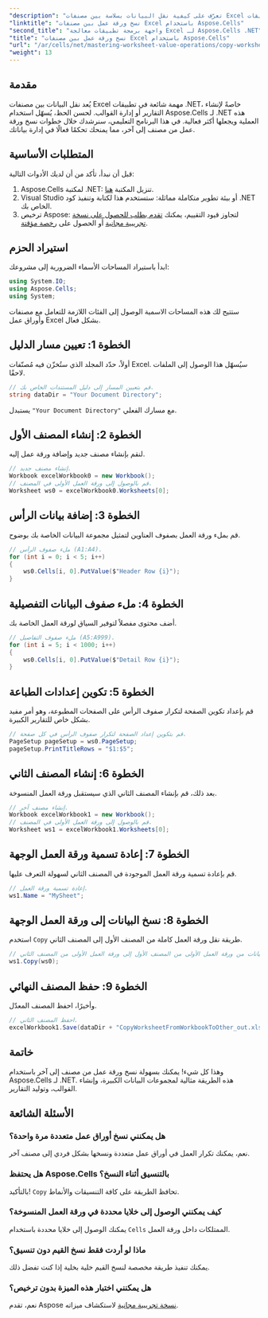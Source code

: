 ```yaml
---
"description": "تعرّف على كيفية نقل البيانات بسلاسة بين مصنفات Excel في تطبيقات .NET باستخدام Aspose.Cells. يرشدك هذا البرنامج التعليمي الشامل خلال كل خطوة من خطوات نسخ أوراق العمل."
"linktitle": "نسخ ورقة عمل بين مصنفات Excel باستخدام Aspose.Cells"
"second_title": "واجهة برمجة تطبيقات معالجة Excel لـ Aspose.Cells .NET"
"title": "نسخ ورقة عمل بين مصنفات Excel باستخدام Aspose.Cells"
"url": "/ar/cells/net/mastering-worksheet-value-operations/copy-worksheet-between-workbooks/"
"weight": 13
---
```


## مقدمة

يُعد نقل البيانات بين مصنفات Excel مهمة شائعة في تطبيقات .NET، خاصةً لإنشاء التقارير أو إدارة القوالب. لحسن الحظ، يُسهّل استخدام Aspose.Cells لـ .NET هذه العملية ويجعلها أكثر فعالية. في هذا البرنامج التعليمي، سنرشدك خلال خطوات نسخ ورقة عمل من مصنف إلى آخر، مما يمنحك تحكمًا فعالًا في إدارة بياناتك.

## المتطلبات الأساسية

قبل أن نبدأ، تأكد من أن لديك الأدوات التالية:

1. Aspose.Cells لمكتبة .NET: تنزيل المكتبة [هنا](https://releases.aspose.com/cells/net/).
2. Visual Studio أو بيئة تطوير متكاملة مماثلة: ستستخدم هذا لكتابة وتنفيذ كود .NET الخاص بك.
3. ترخيص Aspose: لتجاوز قيود التقييم، يمكنك [تقدم بطلب للحصول على نسخة تجريبية مجانية](https://releases.aspose.com/) أو الحصول على [رخصة مؤقتة](https://purchase.aspose.com/temporary-license/).

## استيراد الحزم

ابدأ باستيراد المساحات الأسماء الضرورية إلى مشروعك:

```csharp
using System.IO;
using Aspose.Cells;
using System;
```

ستتيح لك هذه المساحات الاسمية الوصول إلى الفئات اللازمة للتعامل مع مصنفات وأوراق عمل Excel بشكل فعال.

## الخطوة 1: تعيين مسار الدليل

أولاً، حدّد المجلد الذي ستُخزّن فيه مُصنّفات Excel. سيُسهّل هذا الوصول إلى الملفات لاحقًا.

```csharp
// قم بتعيين المسار إلى دليل المستندات الخاص بك.
string dataDir = "Your Document Directory";
```
يستبدل `"Your Document Directory"` مع مسارك الفعلي.

## الخطوة 2: إنشاء المصنف الأول

لنقم بإنشاء مصنف جديد وإضافة ورقة عمل إليه.

```csharp
// إنشاء مصنف جديد.
Workbook excelWorkbook0 = new Workbook();
// قم بالوصول إلى ورقة العمل الأولى في المصنف.
Worksheet ws0 = excelWorkbook0.Worksheets[0];
```

## الخطوة 3: إضافة بيانات الرأس

قم بملء ورقة العمل بصفوف العناوين لتمثيل مجموعة البيانات الخاصة بك بوضوح.

```csharp
// ملء صفوف الرأس (A1:A4).
for (int i = 0; i < 5; i++)
{
    ws0.Cells[i, 0].PutValue($"Header Row {i}");
}
```

## الخطوة 4: ملء صفوف البيانات التفصيلية

أضف محتوى مفصلاً لتوفير السياق لورقة العمل الخاصة بك.

```csharp
// ملء صفوف التفاصيل (A5:A999).
for (int i = 5; i < 1000; i++)
{
    ws0.Cells[i, 0].PutValue($"Detail Row {i}");
}
```

## الخطوة 5: تكوين إعدادات الطباعة

قم بإعداد تكوين الصفحة لتكرار صفوف الرأس على الصفحات المطبوعة، وهو أمر مفيد بشكل خاص للتقارير الكبيرة.

```csharp
// قم بتكوين إعداد الصفحة لتكرار صفوف الرأس في كل صفحة.
PageSetup pageSetup = ws0.PageSetup;
pageSetup.PrintTitleRows = "$1:$5";
```

## الخطوة 6: إنشاء المصنف الثاني

بعد ذلك، قم بإنشاء المصنف الثاني الذي سيستقبل ورقة العمل المنسوخة.

```csharp
// إنشاء مصنف آخر.
Workbook excelWorkbook1 = new Workbook();
// قم بالوصول إلى ورقة العمل الأولى في المصنف.
Worksheet ws1 = excelWorkbook1.Worksheets[0];
```

## الخطوة 7: إعادة تسمية ورقة العمل الوجهة

قم بإعادة تسمية ورقة العمل الموجودة في المصنف الثاني لسهولة التعرف عليها.

```csharp
// إعادة تسمية ورقة العمل.
ws1.Name = "MySheet";
```

## الخطوة 8: نسخ البيانات إلى ورقة العمل الوجهة

استخدم `Copy` طريقة نقل ورقة العمل كاملة من المصنف الأول إلى المصنف الثاني.

```csharp
// انسخ البيانات من ورقة العمل الأولى من المصنف الأول إلى ورقة العمل الأولى من المصنف الثاني.
ws1.Copy(ws0);
```

## الخطوة 9: حفظ المصنف النهائي

وأخيرًا، احفظ المصنف المعدّل.

```csharp
// احفظ المصنف الثاني.
excelWorkbook1.Save(dataDir + "CopyWorksheetFromWorkbookToOther_out.xls");
```

## خاتمة

وهذا كل شيء! يمكنك بسهولة نسخ ورقة عمل من مصنف إلى آخر باستخدام Aspose.Cells لـ .NET. هذه الطريقة مثالية لمجموعات البيانات الكبيرة، وإنشاء القوالب، وتوليد التقارير. 

## الأسئلة الشائعة

### هل يمكنني نسخ أوراق عمل متعددة مرة واحدة؟  
نعم، يمكنك تكرار العمل في أوراق عمل متعددة ونسخها بشكل فردي إلى مصنف آخر.

### هل يحتفظ Aspose.Cells بالتنسيق أثناء النسخ؟  
بالتأكيد! `Copy` تحافظ الطريقة على كافة التنسيقات والأنماط.

### كيف يمكنني الوصول إلى خلايا محددة في ورقة العمل المنسوخة؟  
يمكنك الوصول إلى خلايا محددة باستخدام `Cells` الممتلكات داخل ورقة العمل.

### ماذا لو أردت فقط نسخ القيم دون تنسيق؟  
يمكنك تنفيذ طريقة مخصصة لنسخ القيم خلية بخلية إذا كنت تفضل ذلك.

### هل يمكنني اختبار هذه الميزة بدون ترخيص؟  
نعم، تقدم Aspose [نسخة تجريبية مجانية](https://releases.aspose.com/) لاستكشاف ميزاته.
